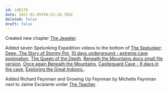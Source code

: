```yaml
---
id: id0178
date: 2021-01-05T04:23:18.789Z
deleted: false
draft: false
---
```


Created new chapter [The Jeweler][10].

Added seven Spelunking Expedition videos to the bottom of [The Spelunker][1]: [Deep, The Story of Stormy Pot][2], [10 days underground - extreme cave exploration][3], [The Queen of the Depth][4], [Beneath the Mountains doco small file version][5], [Once again Beneath the Mountains][6], [Castleguard Cave - 6 days in the cave][7], [Exploring the Great Indoors.][8].

Added Richard Feynman and Growing Up Feynman by Michelle Feynman next to Jaime Escalante under [The Teacher][9].


[1]: the-spelunker.html
[2]: https://www.youtube.com/watch?v=MtFFqB7xrOk
[3]: https://www.youtube.com/watch?v=AdPhz0-NeNE
[4]: https://www.youtube.com/watch?v=m88Pf_9ACus
[5]: https://www.youtube.com/watch?v=fN6k5Gxaghc
[6]: https://www.youtube.com/watch?v=zRD3OPc3i0c
[7]: https://www.youtube.com/watch?v=905S37j8fvQ
[8]: https://www.youtube.com/watch?v=AOPhmfi3yFs


[9]: the-teacher.html

[10]: the-jeweler.html
